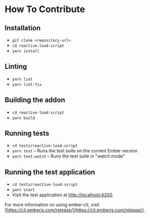 # How To Contribute

## Installation

- `git clone <repository-url>`
- `cd reactive-load-script`
- `yarn install`

## Linting

- `yarn lint`
- `yarn lint:fix`

## Building the addon

- `cd reactive-load-script`
- `yarn build`

## Running tests

- `cd tests/reactive-load-script`
- `yarn test` – Runs the test suite on the current Ember version
- `yarn test:watch` – Runs the test suite in "watch mode"

## Running the test application

- `cd tests/reactive-load-script`
- `yarn start`
- Visit the test application at [http://localhost:4200](http://localhost:4200).

For more information on using ember-cli, visit [https://cli.emberjs.com/release/](https://cli.emberjs.com/release/).
